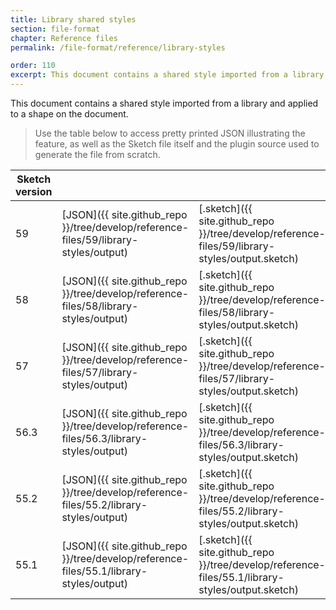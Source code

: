 ```yaml
---
title: Library shared styles
section: file-format
chapter: Reference files
permalink: /file-format/reference/library-styles

order: 110
excerpt: This document contains a shared style imported from a library and applied to a shape on the document.
---
```


This document contains a shared style imported from a library and applied to a shape on the document.

> Use the table below to access pretty printed JSON illustrating the feature, as well as the Sketch file itself and the plugin source used to generate the file from scratch.

| Sketch version |  |  |  |
| --- | --- | --- | --- |
| 59 | [JSON]({{ site.github_repo }}/tree/develop/reference-files/59/library-styles/output) | [.sketch]({{ site.github_repo }}/tree/develop/reference-files/59/library-styles/output.sketch) | [Generator plugin]({{ site.github_repo }}/tree/develop/reference-files/plugin.sketchplugin/Contents/Sketch/library-styles.js) |
| 58 | [JSON]({{ site.github_repo }}/tree/develop/reference-files/58/library-styles/output) | [.sketch]({{ site.github_repo }}/tree/develop/reference-files/58/library-styles/output.sketch) | [Generator plugin]({{ site.github_repo }}/tree/develop/reference-files/plugin.sketchplugin/Contents/Sketch/library-styles.js) |
| 57 | [JSON]({{ site.github_repo }}/tree/develop/reference-files/57/library-styles/output) | [.sketch]({{ site.github_repo }}/tree/develop/reference-files/57/library-styles/output.sketch) | [Generator plugin]({{ site.github_repo }}/tree/develop/reference-files/plugin.sketchplugin/Contents/Sketch/library-styles.js) |
| 56.3 | [JSON]({{ site.github_repo }}/tree/develop/reference-files/56.3/library-styles/output) | [.sketch]({{ site.github_repo }}/tree/develop/reference-files/56.3/library-styles/output.sketch) | [Generator plugin]({{ site.github_repo }}/tree/develop/reference-files/plugin.sketchplugin/Contents/Sketch/library-styles.js) |
| 55.2 | [JSON]({{ site.github_repo }}/tree/develop/reference-files/55.2/library-styles/output) | [.sketch]({{ site.github_repo }}/tree/develop/reference-files/55.2/library-styles/output.sketch) | [Generator plugin]({{ site.github_repo }}/tree/develop/reference-files/plugin.sketchplugin/Contents/Sketch/library-styles.js) |
| 55.1 | [JSON]({{ site.github_repo }}/tree/develop/reference-files/55.1/library-styles/output) | [.sketch]({{ site.github_repo }}/tree/develop/reference-files/55.1/library-styles/output.sketch) | [Generator plugin]({{ site.github_repo }}/tree/develop/reference-files/plugin.sketchplugin/Contents/Sketch/library-styles.js) |
